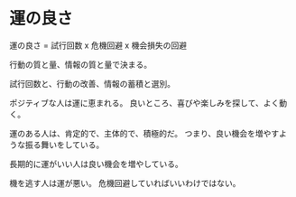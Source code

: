 # 運の良さ

運の良さ = 試行回数 x 危機回避 x 機会損失の回避

行動の質と量、情報の質と量で決まる。

試行回数と、行動の改善、情報の蓄積と選別。

ポジティブな人は運に恵まれる。
良いところ、喜びや楽しみを探して、よく動く。

運のある人は、肯定的で、主体的で、積極的だ。
つまり、良い機会を増やすような振る舞いをしている。

長期的に運がいい人は良い機会を増やしている。

機を逃す人は運が悪い。
危機回避していればいいわけではない。
